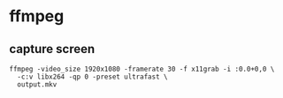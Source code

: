 # ffmpeg

## capture screen

    ffmpeg -video_size 1920x1080 -framerate 30 -f x11grab -i :0.0+0,0 \
      -c:v libx264 -qp 0 -preset ultrafast \
      output.mkv

